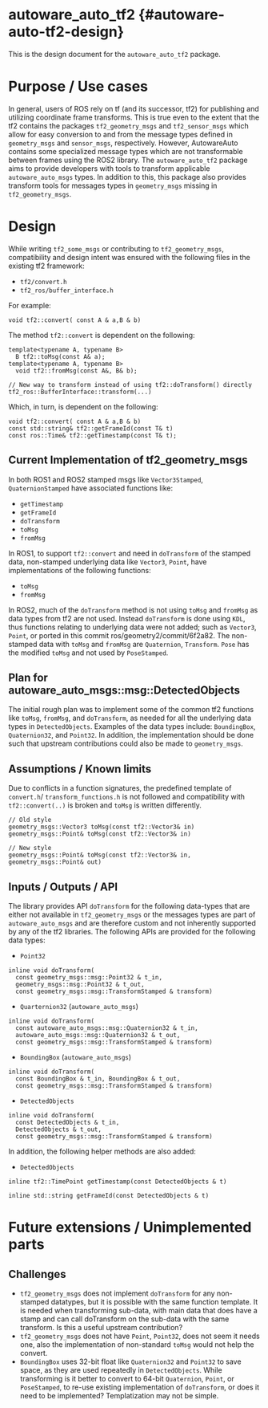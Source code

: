 autoware_auto_tf2 {#autoware-auto-tf2-design}
=================

This is the design document for the `autoware_auto_tf2` package.


# Purpose / Use cases

In general, users of ROS rely on tf (and its successor, tf2) for publishing and utilizing coordinate
frame transforms. This is true even to the extent that the tf2 contains the packages
`tf2_geometry_msgs` and `tf2_sensor_msgs` which allow for easy conversion to and from the message
types defined in `geometry_msgs` and `sensor_msgs`, respectively. However, AutowareAuto contains
some specialized message types which are not transformable between frames using the ROS2 library.
The `autoware_auto_tf2` package aims to provide developers with tools to transform applicable
`autoware_auto_msgs` types. In addition to this, this package also provides transform tools for
messages types in `geometry_msgs` missing in `tf2_geometry_msgs`. 


# Design

While writing `tf2_some_msgs` or contributing to `tf2_geometry_msgs`, compatibility and design
intent was ensured with the following files in the existing tf2 framework:
 * `tf2/convert.h`
 * `tf2_ros/buffer_interface.h`

For example:
```
void tf2::convert( const A & a,B & b)
```

The method `tf2::convert` is dependent on the following:
```
template<typename A, typename B>
  B tf2::toMsg(const A& a);
template<typename A, typename B>
  void tf2::fromMsg(const A&, B& b);

// New way to transform instead of using tf2::doTransform() directly
tf2_ros::BufferInterface::transform(...)
```

Which, in turn, is dependent on the following: 
```
void tf2::convert( const A & a,B & b)
const std::string& tf2::getFrameId(const T& t)
const ros::Time& tf2::getTimestamp(const T& t);
```

## Current Implementation of tf2_geometry_msgs

In both ROS1 and ROS2 stamped msgs like `Vector3Stamped`, `QuaternionStamped` have associated
functions like:
 * `getTimestamp`
 * `getFrameId`
 * `doTransform`
 * `toMsg`
 * `fromMsg`

In ROS1, to support `tf2::convert` and need in `doTransform` of the stamped data, non-stamped
underlying data like `Vector3`, `Point`, have implementations of the following functions:
 * `toMsg`
 * `fromMsg`

In ROS2, much of the `doTransform` method is not using `toMsg` and `fromMsg` as data types from tf2
are not used. Instead `doTransform` is done using `KDL`, thus functions relating to underlying data
were not added; such as `Vector3`, `Point`, or ported in this commit ros/geometry2/commit/6f2a82.
The non-stamped data with `toMsg` and `fromMsg` are `Quaternion`, `Transform`. `Pose` has the
modified `toMsg` and not used by `PoseStamped`.

## Plan for autoware_auto_msgs::msg::DetectedObjects

The initial rough plan was to implement some of the common tf2 functions like `toMsg`, `fromMsg`,
and `doTransform`, as needed for all the underlying data types in `DetectedObjects`. Examples
of the data types include: `BoundingBox`, `Quaternion32`, and `Point32`. In addition, the
implementation should be done such that upstream contributions could also be made to `geometry_msgs`.

## Assumptions / Known limits

Due to conflicts in a function signatures, the predefined template of `convert.h`/
`transform_functions.h` is not followed and compatibility with `tf2::convert(..)` is broken and
`toMsg` is written differently.
```
// Old style
geometry_msgs::Vector3 toMsg(const tf2::Vector3& in)
geometry_msgs::Point& toMsg(const tf2::Vector3& in)

// New style
geometry_msgs::Point& toMsg(const tf2::Vector3& in, geometry_msgs::Point& out)
```


## Inputs / Outputs / API
<!-- Required -->

The library provides API `doTransform` for the following data-types that are either not available
in `tf2_geometry_msgs` or the messages types are part of `autoware_auto_msgs` and are therefore
custom and not inherently supported by any of the tf2 libraries. The following APIs are provided
for the following data types:

* `Point32`
```
inline void doTransform(
  const geometry_msgs::msg::Point32 & t_in,
  geometry_msgs::msg::Point32 & t_out,
  const geometry_msgs::msg::TransformStamped & transform)
```
* `Quarternion32` (`autoware_auto_msgs`)
```
inline void doTransform(
  const autoware_auto_msgs::msg::Quaternion32 & t_in,
  autoware_auto_msgs::msg::Quaternion32 & t_out,
  const geometry_msgs::msg::TransformStamped & transform)
```
* `BoundingBox` (`autoware_auto_msgs`)
```
inline void doTransform(
  const BoundingBox & t_in, BoundingBox & t_out,
  const geometry_msgs::msg::TransformStamped & transform)
```
* `DetectedObjects`
```
inline void doTransform(
  const DetectedObjects & t_in,
  DetectedObjects & t_out,
  const geometry_msgs::msg::TransformStamped & transform)
```

In addition, the following helper methods are also added:
* `DetectedObjects`
```
inline tf2::TimePoint getTimestamp(const DetectedObjects & t)

inline std::string getFrameId(const DetectedObjects & t)
```

<!-- ## Inner-workings / Algorithms -->
<!-- If applicable -->


<!-- ## Error detection and handling -->
<!-- Required -->


<!-- # Security considerations -->
<!-- Required -->
<!-- Things to consider:
- Spoofing (How do you check for and handle fake input?)
- Tampering (How do you check for and handle tampered input?)
- Repudiation (How are you affected by the actions of external actors?).
- Information Disclosure (Can data leak?).
- Denial of Service (How do you handle spamming?).
- Elevation of Privilege (Do you need to change permission levels during execution?) -->


<!-- # References / External links -->
<!-- Optional -->


# Future extensions / Unimplemented parts

## Challenges

 * `tf2_geometry_msgs` does not implement `doTransform` for any non-stamped datatypes, but it is
 possible with the same function template. It is needed when transforming sub-data, with main data
 that does have a stamp and can call doTransform on the sub-data with the same transform. Is this a useful upstream contribution?
 * `tf2_geometry_msgs` does not have `Point`, `Point32`, does not seem it needs one, also the
 implementation of non-standard `toMsg` would not help the convert.
 * `BoundingBox` uses 32-bit float like `Quaternion32` and `Point32` to save space, as they are used
 repeatedly in `DetectedObjects`. While transforming is it better to convert to 64-bit `Quaternion`,
 `Point`, or `PoseStamped`, to re-use existing implementation of `doTransform`, or does it need to be
 implemented? Templatization may not be simple.


<!-- # Related issues -->
<!-- Required -->
